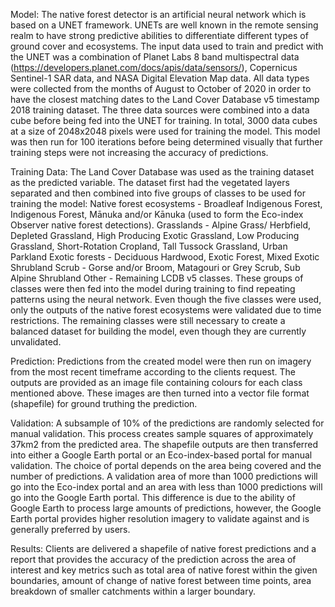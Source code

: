 Model:
The native forest detector is an artificial neural network which is based on a UNET framework. UNETs are well known in the remote sensing realm to have strong predictive abilities to differentiate different types of ground cover and ecosystems. The input data used to train and predict with the UNET was a combination of Planet Labs 8 band multispectral data (https://developers.planet.com/docs/apis/data/sensors/), Copernicus Sentinel-1 SAR data, and NASA Digital Elevation Map data. All data types were collected from the months of August to October of 2020 in order to have the closest matching dates to the Land Cover Database v5 timestamp 2018 training dataset. The three data sources were combined into a data cube before being fed into the UNET for training. In total, 3000 data cubes at a size of 2048x2048 pixels were used for training the model. This model was then run for 100 iterations before being determined visually that further training steps were not increasing the accuracy of predictions. 

Training Data:
The Land Cover Database was used as the training dataset as the predicted variable. The dataset first had the vegetated layers separated and then combined into five groups of classes to be used for training the model: 
Native forest ecosystems - Broadleaf Indigenous Forest, Indigenous Forest, Mānuka and/or Kānuka (used to form the Eco-index Observer native forest detections).
Grasslands - Alpine Grass/ Herbfield, Depleted Grassland, High Producing Exotic Grassland, Low Producing Grassland, Short-Rotation Cropland, Tall Tussock Grassland, Urban Parkland
Exotic forests - Deciduous Hardwood, Exotic Forest, Mixed Exotic Shrubland
Scrub - Gorse and/or Broom, Matagouri or Grey Scrub, Sub Alpine Shrubland
Other - Remaining LCDB v5 classes.
These groups of classes were then fed into the model during training to find repeating patterns using the neural network. Even though the five classes were used, only the outputs of the native forest ecosystems were validated due to time restrictions. The remaining classes were still necessary to create a balanced dataset for building the model, even though they are currently unvalidated. 

Prediction:
Predictions from the created model were then run on imagery from the most recent timeframe according to the clients request. The outputs are provided as an image file containing colours for each class mentioned above. These images are then turned into a vector file format (shapefile) for ground truthing the prediction.

Validation: 
A subsample of 10% of the predictions are randomly selected for manual validation. This process creates sample squares of approximately 37km2 from the predicted area. The shapefile outputs are then transferred into either a Google Earth portal or an Eco-index-based portal for manual validation. The choice of portal depends on the area being covered and the number of predictions. A validation area of more than 1000 predictions will go into the Eco-index portal and an area with less than 1000 predictions will go into the Google Earth portal. This difference is due to the ability of Google Earth to process large amounts of predictions, however, the Google Earth portal provides higher resolution imagery to validate against and is generally preferred by users. 

Results:
Clients are delivered a shapefile of native forest predictions and a report that provides the accuracy of the prediction across the area of interest and key metrics such as total area of native forest within the given boundaries, amount of change of native forest between time points, area breakdown of smaller catchments within a larger boundary. 

